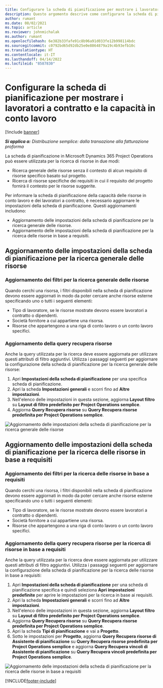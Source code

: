 ```yaml
---
title: Configurare la scheda di pianificazione per mostrare i lavoratori a contratto e la capacità in conto lavoro
description: Questo argomento descrive come configurare la scheda di pianificazione in Microsoft Dynamics 365 Project Operations per mostrare la capacità delle risorse in conto lavoro durante l'assegnazione del personale ai requisiti delle risorse del progetto.
author: rumant
ms.date: 08/02/2021
ms.topic: article
ms.reviewer: johnmichalak
ms.author: rumant
ms.openlocfilehash: 6e382b33fafe91c8b96a91d033fe12b998114bdc
ms.sourcegitcommit: c0792bd65d92db25e0e8864879a19c4b93efb10c
ms.translationtype: HT
ms.contentlocale: it-IT
ms.lasthandoff: 04/14/2022
ms.locfileid: "8587830"
---
```

# <a name="configure-schedule-board-to-show-contract-workers-and-subcontracted-capacity"></a>Configurare la scheda di pianificazione per mostrare i lavoratori a contratto e la capacità in conto lavoro 

[!include [banner](../../includes/dataverse-preview.md)]

_**Si applica a:** Distribuzione semplice: dalla transazione alla fatturazione proforma_

La scheda di pianificazione in Microsoft Dynamics 365 Project Operations può essere utilizzata per la ricerca di risorse in due modi:

- Ricerca generale delle risorse senza il contesto di alcun requisito di risorse specifico basato sul progetto.
- Ricerca di risorse specifiche dei requisiti in cui il requisito del progetto fornirà il contesto per le risorse suggerite.

Per informare la scheda di pianificazione della capacità delle risorse in conto lavoro e dei lavoratori a contratto, è necessario aggiornare le impostazioni della scheda di pianificazione. Questi aggiornamenti includono: 
- Aggiornamento delle impostazioni della scheda di pianificazione per la ricerca generale delle risorse.
- Aggiornamento delle impostazioni della scheda di pianificazione per la ricerca delle risorse in base a requisiti.

## <a name="update-schedule-board-settings-for-general-resource-search"></a>Aggiornamento delle impostazioni della scheda di pianificazione per la ricerca generale delle risorse
### <a name="update-filters-for-general-resource-search"></a>Aggiornamento dei filtri per la ricerca generale delle risorse
Quando cerchi una risorsa, i filtri disponibili nella scheda di pianificazione devono essere aggiornati in modo da poter cercare anche risorse esterne specificando uno o tutti i seguenti elementi:
  - Tipo di lavoratore, se le risorse mostrate devono essere lavoratori a contratto o dipendenti.
  - Società fornitore a cui appartiene una risorsa.
  - Risorse che appartengono a una riga di conto lavoro o un conto lavoro specifici.
    
### <a name="update-retrieve-resource-query"></a>Aggiornamento della query recupera risorse
Anche la query utilizzata per la ricerca deve essere aggiornata per utilizzare questi attributi di filtro aggiuntivi. Utilizza i passaggi seguenti per aggiornare la configurazione della scheda di pianificazione per la ricerca generale delle risorse:  
1. Apri **Impostazioni della scheda di pianificazione** per una specifica scheda di pianificazione.
2. Apri la scheda **Impostazioni generali** e scorri fino ad **Altre impostazioni**.
3. Nell'elenco delle impostazioni in questa sezione, aggiorna **Layout filtro** su **Layout di filtro predefinito per Project Operations semplice**.
4. Aggiorna **Query Recupera risorse** su **Query Recupera risorse predefinita per Project Operations semplice**.

![Aggiornamento delle impostazioni della scheda di pianificazione per la ricerca generale delle risorse](../media/BoardSettings.png)  

## <a name="update-schedule-board-settings-for-requirementbased-resource-search"></a>Aggiornamento delle impostazioni della scheda di pianificazione per la ricerca delle risorse in base a requisiti
### <a name="update-filters-for-requirement-specific-resource-search"></a>Aggiornamento dei filtri per la ricerca delle risorse in base a requisiti 
Quando cerchi una risorsa, i filtri disponibili nella scheda di pianificazione devono essere aggiornati in modo da poter cercare anche risorse esterne specificando uno o tutti i seguenti elementi:
 - Tipo di lavoratore, se le risorse mostrate devono essere lavoratori a contratto o dipendenti.
 - Società fornitore a cui appartiene una risorsa.
 - Risorse che appartengono a una riga di conto lavoro o un conto lavoro specifici.

### <a name="update-retrieve-resource-query-for-requirement-specific-resource-search"></a>Aggiornamento della query recupera risorse per la ricerca di risorse in base a requisiti 
Anche la query utilizzata per la ricerca deve essere aggiornata per utilizzare questi attributi di filtro aggiuntivi. Utilizza i passaggi seguenti per aggiornare la configurazione della scheda di pianificazione per la ricerca delle risorse in base a requisiti:

1. Apri **Impostazioni della scheda di pianificazione** per una scheda di pianificazione specifica e quindi seleziona **Apri impostazioni predefinite** per aprire le impostazioni per la ricerca in base ai requisiti.
2. Apri la scheda **Impostazioni generali** e scorri fino ad **Altre impostazioni**.
3. Nell'elenco delle impostazioni in questa sezione, aggiorna **Layout filtro** su **Layout di filtro predefinito per Project Operations semplice**.
4. Aggiorna **Query Recupera risorse** su **Query Recupera risorse predefinita per Project Operations semplice**.
5. Apri la scheda **Tipi di pianificazione** e vai a **Progetto**.
6. Sotto le impostazioni per **Progetto**, aggiorna **Query Recupera risorse di Assistente di pianificazione** su **Query Recupera risorse predefinita per Project Operations semplice** e aggiorna **Query Recupera vincoli di Assistente di pianificazione** su **Query Recupera vincoli predefinita per Project Operations semplice**.

![Aggiornamento delle impostazioni della scheda di pianificazione per la ricerca delle risorse in base a requisiti](../media/SASettings.png)  

[!INCLUDE[footer-include](../../includes/footer-banner.md)]
